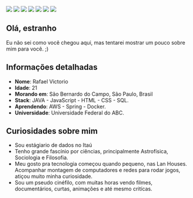 <div>
    <a>
        <img src="https://img.shields.io/badge/Java-ED8B00?style=for-the-badge&logo=openjdk&logoColor=black">
     <img src="https://img.shields.io/badge/PostgreSQL-316192?style=for-the-badge&logo=postgresql&logoColor=white">
     <img src="https://img.shields.io/badge/Spring-6DB33F?style=for-the-badge&logo=spring&logoColor=white">
     <img src="https://img.shields.io/badge/IntelliJ_IDEA-000000.svg?style=for-the-badge&logo=intellij-idea&logoColor=white">
     <img src="https://img.shields.io/badge/JavaScript-323330?style=for-the-badge&logo=javascript&logoColor=F7DF1E">
     <img src="https://img.shields.io/badge/HTML5-E34F26?style=for-the-badge&logo=html5&logoColor=white">
     <img src="https://img.shields.io/badge/CSS3-1572B6?style=for-the-badge&logo=css3&logoColor=white">
    </a>
</div>


## Olá, estranho

Eu não sei como você chegou aqui, mas tentarei mostrar um pouco sobre mim para você. ;)


## Informações detalhadas

* **Nome**: Rafael Victorio 
* **Idade**: 21
* **Morando em**: São Bernardo do Campo, São Paulo, Brasil
* **Stack**: JAVA - JavaScript - HTML - CSS - SQL.
* **Aprendendo**: AWS - Spring - Docker.
* **Universidade**: Universidade Federal do ABC.
  
## Curiosidades sobre mim

* Sou estágiario de dados no Itaú
* Tenho grande fascínio por ciências, principalmente Astrofísica, Sociologia e Filosofia.
* Meu gosto pra tecnologia começou quando pequeno, nas Lan Houses. Acompanhar montagem de computadores e redes para rodar jogos, atiçou muito minha curiosidade.
* Sou um pseudo cinéfilo, com muitas horas vendo filmes, documentários, curtas, animações e até mesmo critícas.
